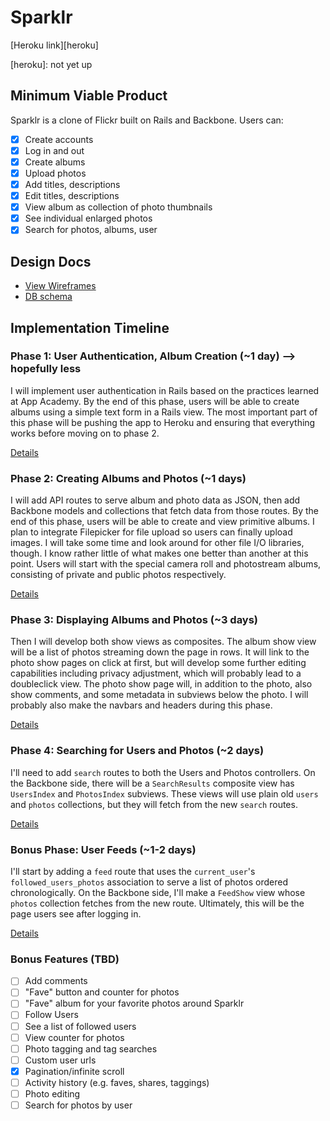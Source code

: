 # Sparklr

[Heroku link][heroku]

[heroku]: not yet up

## Minimum Viable Product
Sparklr is a clone of Flickr built on Rails and Backbone. Users can:

<!-- This is a Markdown checklist. Use it to keep track of your progress! -->

- [x] Create accounts
- [x] Log in and out
- [x] Create albums
- [x] Upload photos
- [x] Add titles, descriptions
- [x] Edit titles, descriptions
- [x] View album as collection of photo thumbnails
- [x] See individual enlarged photos
- [x] Search for photos, albums, user

## Design Docs
* [View Wireframes][views]
* [DB schema][schema]

[views]: ./docs/views.md
[schema]: ./docs/schema.md

## Implementation Timeline

### Phase 1: User Authentication, Album Creation (~1 day) --> hopefully less
I will implement user authentication in Rails based on the practices learned at
App Academy. By the end of this phase, users will be able to create albums using
a simple text form in a Rails view. The most important part of this phase will
be pushing the app to Heroku and ensuring that everything works before moving on
to phase 2.

[Details][phase-one]

### Phase 2: Creating Albums and Photos (~1 days)
I will add API routes to serve album and photo data as JSON, then add Backbone
models and collections that fetch data from those routes. By the end of this
phase, users will be able to create and view primitive albums. I plan to
integrate Filepicker for file upload so users can finally upload images. I will
take some time and look around for other file I/O libraries, though. I know
rather little of what makes one better than another at this point. Users will
start with the special camera roll and photostream albums, consisting of private
and public photos respectively.

[Details][phase-two]

### Phase 3: Displaying Albums and Photos (~3 days)
Then I will develop both show views
as composites. The album show view will be a list of photos streaming down the
page in rows. It will link to the photo show pages on click at first, but will
develop some further editing capabilities including privacy adjustment, which
will probably lead to a doubleclick view. The photo show page will, in addition
to the photo, also show comments, and some metadata in subviews below the photo.
I will probably also make the navbars and headers during this phase.

[Details][phase-three]


### Phase 4: Searching for Users and Photos (~2 days)
I'll need to add `search` routes to both the Users and Photos controllers. On the
Backbone side, there will be a `SearchResults` composite view has `UsersIndex`
and `PhotosIndex` subviews. These views will use plain old `users` and `photos`
collections, but they will fetch from the new `search` routes.

[Details][phase-four]


### Bonus Phase: User Feeds (~1-2 days)
I'll start by adding a `feed` route that uses the `current_user`'s
`followed_users_photos` association to serve a list of photos ordered
chronologically. On the Backbone side, I'll make a `FeedShow` view whose `photos`
collection fetches from the new route.  Ultimately, this will be the page users
see after logging in.

[Details][phase-four]

### Bonus Features (TBD)
- [ ] Add comments
- [ ] "Fave" button and counter for photos
- [ ] "Fave" album for your favorite photos around Sparklr
- [ ] Follow Users
- [ ] See a list of followed users
- [ ] View counter for photos
- [ ] Photo tagging and tag searches
- [ ] Custom user urls
- [x] Pagination/infinite scroll
- [ ] Activity history (e.g. faves, shares, taggings)
- [ ] Photo editing
- [ ] Search for photos by user

[phase-one]: ./docs/phases/phase1.md
[phase-two]: ./docs/phases/phase2.md
[phase-three]: ./docs/phases/phase3.md
[phase-four]: ./docs/phases/phase4.md
[phase-four]: ./docs/phases/phase5.md
